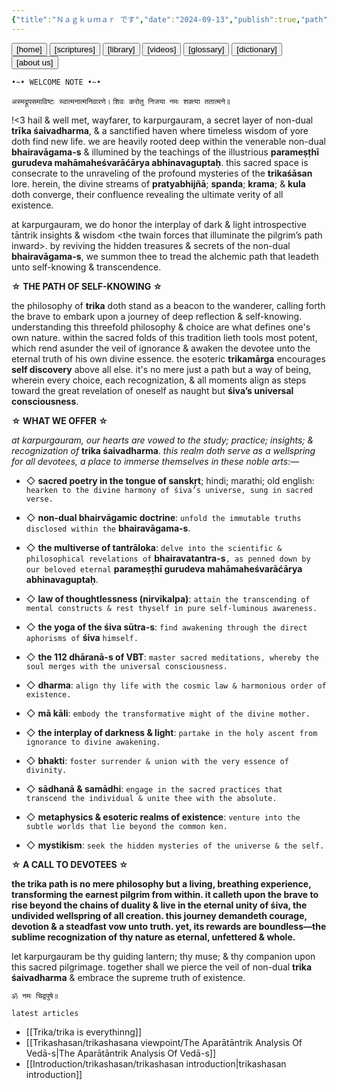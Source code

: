 ```yaml
---
{"title":"Ｎａｇｋｕｍａｒ です","date":"2024-09-13","publish":true,"path":"index.md","permalink":"/index/","PassFrontmatter":true}
---
```




<div class="center-header">
<a href="."> <button class="btn-14" type="button" >[home]</button></a> <a href="/scriptures"><button class="btn-14" type="button"> [scriptures]</button></a> <a href="tags/articles"><button class="btn-14" type="button">[library]</button></a> <a href="/videos"><button class="btn-14" type="button"> [videos]</button></a> <a href="/glossary"><button class="btn-14" type="button">[glossary]</button></a> <a href="/dictionary"> <button class="btn-14" type="button">[dictionary]</button></a> <a href="/about us"><button class="btn-14" type="button"> [about us]</button></a>

</div>

<span class="center-text">`•~• WELCOME NOTE •~•`</span>

<span class="center-text">`अस्मद्रूपसमाविष्टः स्वात्मनात्मनिवारणे।`</span>
<span class="center-text">`शिवः करोतु निजया नमः शक्त्या ततात्मने॥`</span>

!<3 hail & well met, wayfarer, to karpurgauram, a secret layer of non-dual **trīka śaivadharma**, & a sanctified haven where timeless wisdom of yore doth find new life. we are heavily rooted deep within the venerable non-dual **bhairavāgama-s** & illumined by the teachings of the illustrious **parameṣṭhī gurudeva mahāmaheśvarāćārya abhinavaguptaḥ**. this sacred space is consecrate to the unraveling of the profound mysteries of the **trikaśāsan** lore. herein, the divine streams of **pratyabhijñā**; **spanda**; **krama**; & **kula** doth converge, their confluence revealing the ultimate verity of all existence.

at karpurgauram, we do honor the interplay of dark & light introspective tāntrik insights & wisdom <the twain forces that illuminate the pilgrim’s path inward>. by reviving the hidden treasures & secrets of the non-dual **bhairavāgama-s**, we summon thee to tread the alchemic path that leadeth unto self-knowing & transcendence.

<span class="center-text">**☆ THE PATH OF SELF-KNOWING ☆**</span>

the philosophy of **trika** doth stand as a beacon to the wanderer, calling forth the brave to embark upon a journey of deep reflection & self-knowing. understanding this threefold philosophy & choice are what defines one's own nature. within the sacred folds of this tradition lieth tools most potent, which rend asunder the veil of ignorance <trividhmal> & awaken the devotee unto the eternal truth of his own divine essence. the esoteric **trikamārga** encourages **self discovery** above all else. it's no mere just a path but a way of being, wherein every choice, each recognization, & all moments align as steps toward the great revelation of oneself as naught but **śiva’s universal consciousness**.

<span class="center-text">**☆ WHAT WE OFFER ☆**</span>

*at karpurgauram, our hearts are vowed to the study; practice; insights; & recognization of* **trika śaivadharma**. *this realm doth serve as a wellspring for all devotees, a place to immerse themselves in these noble arts*:—
- ◇ **sacred poetry in the tongue of sanskṛt**; hindi; marathi; old english: `hearken to the divine harmony of śiva’s universe, sung in sacred verse.`

- ◇ **non-dual bhairvāgamic doctrine**: `unfold the immutable truths disclosed within the` **bhairavāgama-s**.

- ◇ **the multiverse of tantrāloka**: `delve into the scientific & philosophical revelations of` **bhairavatantra-s**`, as penned down by our beloved eternal` **parameṣṭhī gurudeva mahāmaheśvarāćārya abhinavaguptaḥ**.

- ◇ **law of thoughtlessness (nirvikalpa)**: `attain the transcending of mental constructs & rest thyself in pure self-luminous awareness.`

- ◇ **the yoga of the śiva sūtra-s**: `find awakening through the direct aphorisms of` **śiva** `himself.`

- ◇ **the 112 dhāranā-s of VBT**: `master sacred meditations, whereby the soul merges with the universal consciousness.`

- ◇ **dharma**: `align thy life with the cosmic law & harmonious order of existence.`

- ◇ **mā kāli**: `embody the transformative might of the divine mother.`

- ◇ **the interplay of darkness & light**: `partake in the holy ascent from ignorance to divine awakening.`

- ◇ **bhakti**: `foster surrender & union with the very essence of divinity.`

- ◇ **sādhanā & samādhi**: `engage in the sacred practices that transcend the individual & unite thee with the absolute.`

- ◇ **metaphysics & esoteric realms of existence**: `venture into the subtle worlds that lie beyond the common ken.`

- ◇ **mystikism**: `seek the hidden mysteries of the universe & the self.`

<span class="center-text">**☆ A CALL TO DEVOTEES ☆**</span>

**the trika path is no mere philosophy but a living, breathing experience, transforming the earnest pilgrim from within. it calleth upon the brave to rise beyond the chains of duality & live in the eternal unity of śiva, the undivided wellspring of all creation. this journey demandeth courage, devotion & a steadfast vow unto truth. yet, its rewards are boundless—the sublime recognization of thy nature as eternal, unfettered & whole.**

let karpurgauram be thy guiding lantern; thy muse; & thy companion upon this sacred pilgrimage. together shall we pierce the veil of non-dual **trika śaivadharma** & embrace the supreme truth of existence.

<span class="center-text">`ॐ नमः चिद्वपुषे॥`</span>

 `latest articles`
 - [[Trika/trika is everythinng]]
 - [[Trikashasan/trikashasana viewpoint/The Aparātāntrik Analysis Of Vedā-s\|The Aparātāntrik Analysis Of Vedā-s]]
 - [[Introduction/trikashasan/trikashasan introduction\|trikashasan introduction]]
